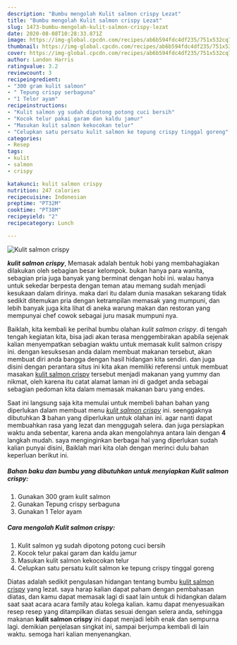 ```yaml
---
description: "Bumbu mengolah Kulit salmon crispy Lezat"
title: "Bumbu mengolah Kulit salmon crispy Lezat"
slug: 1473-bumbu-mengolah-kulit-salmon-crispy-lezat
date: 2020-08-08T10:28:33.871Z
image: https://img-global.cpcdn.com/recipes/ab6b594fdc4df235/751x532cq70/kulit-salmon-crispy-foto-resep-utama.jpg
thumbnail: https://img-global.cpcdn.com/recipes/ab6b594fdc4df235/751x532cq70/kulit-salmon-crispy-foto-resep-utama.jpg
cover: https://img-global.cpcdn.com/recipes/ab6b594fdc4df235/751x532cq70/kulit-salmon-crispy-foto-resep-utama.jpg
author: Landon Harris
ratingvalue: 3.2
reviewcount: 3
recipeingredient:
- "300 gram kulit salmon"
- " Tepung crispy serbaguna"
- "1 Telor ayam"
recipeinstructions:
- "Kulit salmon yg sudah dipotong potong cuci bersih"
- "Kocok telur pakai garam dan kaldu jamur"
- "Masukan kulit salmon kekocokan telur"
- "Celupkan satu persatu kulit salmon ke tepung crispy tinggal goreng"
categories:
- Resep
tags:
- kulit
- salmon
- crispy

katakunci: kulit salmon crispy 
nutrition: 247 calories
recipecuisine: Indonesian
preptime: "PT32M"
cooktime: "PT38M"
recipeyield: "2"
recipecategory: Lunch

---
```



![Kulit salmon crispy](https://img-global.cpcdn.com/recipes/ab6b594fdc4df235/751x532cq70/kulit-salmon-crispy-foto-resep-utama.jpg)

<b><i>kulit salmon crispy</i></b>, Memasak adalah bentuk hobi yang membahagiakan dilakukan oleh sebagian besar kelompok. bukan hanya para wanita, sebagian pria juga banyak yang berminat dengan hobi ini. walau hanya untuk sekedar berpesta dengan teman atau memang sudah menjadi kesukaan dalam dirinya. maka dari itu dalam dunia masakan sekarang tidak sedikit ditemukan pria dengan ketrampilan memasak yang mumpuni, dan lebih banyak juga kita lihat di aneka warung makan dan restoran yang mempunyai chef cowok sebagai juru masak mumpuni nya.

Baiklah, kita kembali ke perihal bumbu olahan <i>kulit salmon crispy</i>. di tengah tengah kegiatan kita, bisa jadi akan terasa menggembirakan apabila sejenak kalian menyempatkan sebagian waktu untuk memasak kulit salmon crispy ini. dengan kesuksesan anda dalam membuat makanan tersebut, akan membuat diri anda bangga dengan hasil hidangan kita sendiri. dan juga disini dengan perantara situs ini kita akan memiliki referensi untuk membuat masakan <u>kulit salmon crispy</u> tersebut menjadi makanan yang yummy dan nikmat, oleh karena itu catat alamat laman ini di gadget anda sebagai sebagian pedoman kita dalam memasak makanan baru yang endes.




Saat ini langsung saja kita memulai untuk membeli bahan bahan yang diperlukan dalam membuat menu <u><i>kulit salmon crispy</i></u> ini. seenggaknya dibutuhkan <b>3</b> bahan yang diperlukan untuk olahan ini. agar nanti dapat membuahkan rasa yang lezat dan menggugah selera. dan juga persiapkan waktu anda sebentar, karena anda akan mengolahnya antara lain dengan <b>4</b> langkah mudah. saya menginginkan berbagai hal yang diperlukan sudah kalian punyai disini, Baiklah mari kita olah dengan merinci dulu bahan keperluan berikut ini.

<!--inarticleads1-->

##### Bahan baku dan bumbu yang dibutuhkan untuk menyiapkan Kulit salmon crispy:

1. Gunakan 300 gram kulit salmon
1. Gunakan  Tepung crispy serbaguna
1. Gunakan 1 Telor ayam




<!--inarticleads2-->

##### Cara mengolah Kulit salmon crispy:

1. Kulit salmon yg sudah dipotong potong cuci bersih
1. Kocok telur pakai garam dan kaldu jamur
1. Masukan kulit salmon kekocokan telur
1. Celupkan satu persatu kulit salmon ke tepung crispy tinggal goreng




Diatas adalah sedikit pengulasan hidangan tentang bumbu <u>kulit salmon crispy</u> yang lezat. saya harap kalian dapat paham dengan pembahasan diatas, dan kamu dapat memasak lagi di saat lain untuk di hidangkan dalam saat saat acara acara family atau kolega kalian. kamu dapat menyesuaikan resep resep yang ditampilkan diatas sesuai dengan selera anda, sehingga makanan <b>kulit salmon crispy</b> ini dapat menjadi lebih enak dan sempurna lagi. demikian penjelasan singkat ini, sampai berjumpa kembali di lain waktu. semoga hari kalian menyenangkan.
